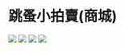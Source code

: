 # 跳蚤小拍賣(商城)

![](https://imgur.com/mdbqSLK)
![](https://imgur.com/5EQssf3)
![](https://imgur.com/lIvsqai)
![](https://imgur.com/DIevmwV)
